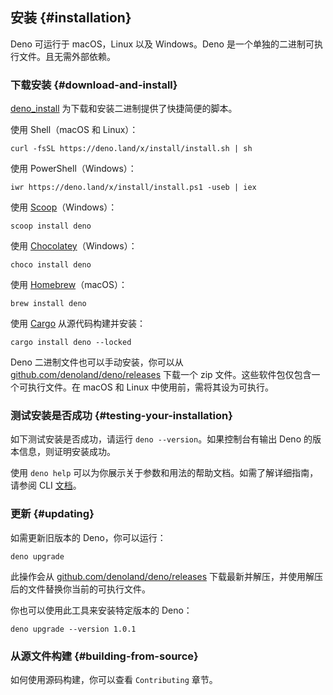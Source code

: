 ## 安装 {#installation}

Deno 可运行于 macOS，Linux 以及 Windows。Deno 是一个单独的二进制可执行文件。且无需外部依赖。

### 下载安装 {#download-and-install}

[deno_install](https://github.com/denoland/deno_install) 为下载和安装二进制提供了快捷简便的脚本。

使用 Shell（macOS 和 Linux）：

```shell
curl -fsSL https://deno.land/x/install/install.sh | sh
```

使用 PowerShell（Windows）：

```shell
iwr https://deno.land/x/install/install.ps1 -useb | iex
```

使用 [Scoop](https://scoop.sh/)（Windows）：

```shell
scoop install deno
```

使用 [Chocolatey](https://chocolatey.org/packages/deno)（Windows）：

```shell
choco install deno
```

使用 [Homebrew](https://formulae.brew.sh/formula/deno)（macOS）：

```shell
brew install deno
```

使用 [Cargo](https://crates.io/crates/deno) 从源代码构建并安装：

```shell
cargo install deno --locked
```

Deno 二进制文件也可以手动安装，你可以从 [github.com/denoland/deno/releases](https://github.com/denoland/deno/releases) 下载一个 zip 文件。这些软件包仅包含一个可执行文件。在 macOS 和 Linux 中使用前，需将其设为可执行。

### 测试安装是否成功 {#testing-your-installation}

如下测试安装是否成功，请运行 `deno --version`。如果控制台有输出 Deno 的版本信息，则证明安装成功。

使用 `deno help` 可以为你展示关于参数和用法的帮助文档。如需了解详细指南，请参阅 CLI [文档](./command_line_interface.md)。

### 更新 {#updating}

如需更新旧版本的 Deno，你可以运行：

```shell
deno upgrade
```

此操作会从 [github.com/denoland/deno/releases](https://github.com/denoland/deno/releases) 下载最新并解压，并使用解压后的文件替换你当前的可执行文件。

你也可以使用此工具来安装特定版本的 Deno：

```shell
deno upgrade --version 1.0.1
```

### 从源文件构建 {#building-from-source}

如何使用源码构建，你可以查看 `Contributing` 章节。
